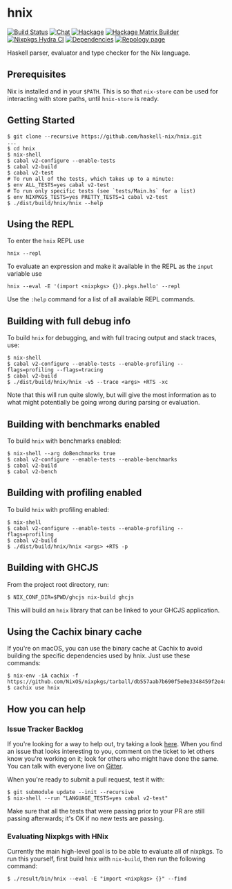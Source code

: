 # hnix

[![Build Status](https://api.travis-ci.org/haskell-nix/hnix.svg)](https://travis-ci.org/haskell-nix/hnix)
[![Chat](https://badges.gitter.im/Join%20Chat.svg)](https://gitter.im/haskell-nix/Lobby)
[![Hackage](https://img.shields.io/hackage/v/hnix?color=%235e5086&label=Latest%20release)](https://hackage.haskell.org/package/hnix)
[![Hackage Matrix Builder](https://img.shields.io/badge/Hackage%20Matrix-Builder-%235e5086)](https://matrix.hackage.haskell.org/package/hnix)
[![Nixpkgs Hydra CI](https://img.shields.io/badge/Nixpkgs%20Hydra-CI-%234f72bb)](https://hydra.nixos.org/job/nixpkgs/trunk/haskellPackages.hnix.x86_64-linux#tabs-status)
[![Dependencies](https://img.shields.io/hackage-deps/v/hnix?label=Dependencies)](https://packdeps.haskellers.com/feed?needle=hnix)
[![Repology page](https://img.shields.io/badge/Repology-page-%23005500)](https://repology.org/project/haskell:hnix/versions)

Haskell parser, evaluator and type checker for the Nix language.

## Prerequisites

Nix is installed and in your `$PATH`. This is so that `nix-store` can be used
for interacting with store paths, until `hnix-store` is ready.

## Getting Started

```
$ git clone --recursive https://github.com/haskell-nix/hnix.git
...
$ cd hnix
$ nix-shell
$ cabal v2-configure --enable-tests
$ cabal v2-build
$ cabal v2-test
# To run all of the tests, which takes up to a minute:
$ env ALL_TESTS=yes cabal v2-test
# To run only specific tests (see `tests/Main.hs` for a list)
$ env NIXPKGS_TESTS=yes PRETTY_TESTS=1 cabal v2-test
$ ./dist/build/hnix/hnix --help
```

## Using the REPL

To enter the `hnix` REPL use

```
hnix --repl
```

To evaluate an expression and make it available in the REPL
as the `input` variable use

```
hnix --eval -E '(import <nixpkgs> {}).pkgs.hello' --repl
```

Use the `:help` command for a list of all available REPL commands.

## Building with full debug info

To build `hnix` for debugging, and with full tracing output and stack traces,
use:

```
$ nix-shell
$ cabal v2-configure --enable-tests --enable-profiling --flags=profiling --flags=tracing
$ cabal v2-build
$ ./dist/build/hnix/hnix -v5 --trace <args> +RTS -xc
```

Note that this will run quite slowly, but will give the most information as to
what might potentially be going wrong during parsing or evaluation.

## Building with benchmarks enabled

To build `hnix` with benchmarks enabled:

```
$ nix-shell --arg doBenchmarks true
$ cabal v2-configure --enable-tests --enable-benchmarks
$ cabal v2-build
$ cabal v2-bench
```

## Building with profiling enabled

To build `hnix` with profiling enabled:

```
$ nix-shell
$ cabal v2-configure --enable-tests --enable-profiling --flags=profiling
$ cabal v2-build
$ ./dist/build/hnix/hnix <args> +RTS -p
```

## Building with GHCJS

From the project root directory, run:

```
$ NIX_CONF_DIR=$PWD/ghcjs nix-build ghcjs
```

This will build an `hnix` library that can be linked to your GHCJS
application.

## Using the Cachix binary cache

If you're on macOS, you can use the binary cache at Cachix to avoid building
the specific dependencies used by hnix. Just use these commands:

```
$ nix-env -iA cachix -f https://github.com/NixOS/nixpkgs/tarball/db557aab7b690f5e0e3348459f2e4dc8fd0d9298
$ cachix use hnix
```

## How you can help

### Issue Tracker Backlog

If you're looking for a way to help out, try taking a look
[here](https://github.com/haskell-nix/hnix/issues?q=is%3Aissue+is%3Aopen+label%3A%22help+wanted%22+no%3Aassignee).
When you find an issue that looks interesting to you, comment on the ticket to
let others know you're working on it; look for others who might have done the
same. You can talk with everyone live on
[Gitter](https://gitter.im/haskell-nix/Lobby).

When you're ready to submit a pull request, test it with:

```
$ git submodule update --init --recursive
$ nix-shell --run "LANGUAGE_TESTS=yes cabal v2-test"
```

Make sure that all the tests that were passing prior to your PR are still
passing afterwards; it's OK if no new tests are passing.

### Evaluating Nixpkgs with HNix

Currently the main high-level goal is to be able to evaluate all of nixpkgs. To
run this yourself, first build hnix with `nix-build`, then run the following
command:

```
$ ./result/bin/hnix --eval -E "import <nixpkgs> {}" --find
```
